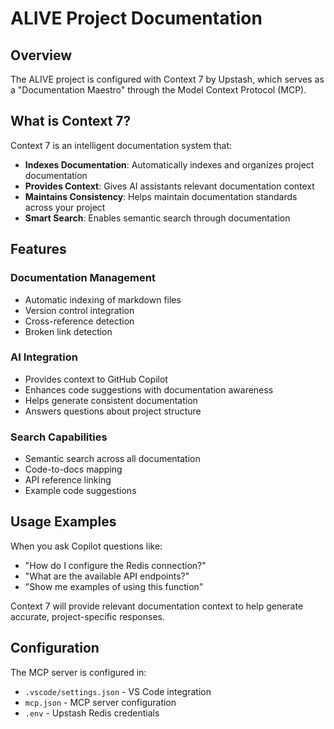 # ALIVE Project Documentation

## Overview

The ALIVE project is configured with Context 7 by Upstash, which serves as a "Documentation Maestro" through the Model Context Protocol (MCP).

## What is Context 7?

Context 7 is an intelligent documentation system that:

- **Indexes Documentation**: Automatically indexes and organizes project documentation
- **Provides Context**: Gives AI assistants relevant documentation context
- **Maintains Consistency**: Helps maintain documentation standards across your project
- **Smart Search**: Enables semantic search through documentation

## Features

### Documentation Management
- Automatic indexing of markdown files
- Version control integration
- Cross-reference detection
- Broken link detection

### AI Integration
- Provides context to GitHub Copilot
- Enhances code suggestions with documentation awareness
- Helps generate consistent documentation
- Answers questions about project structure

### Search Capabilities
- Semantic search across all documentation
- Code-to-docs mapping
- API reference linking
- Example code suggestions

## Usage Examples

When you ask Copilot questions like:
- "How do I configure the Redis connection?"
- "What are the available API endpoints?"
- "Show me examples of using this function"

Context 7 will provide relevant documentation context to help generate accurate, project-specific responses.

## Configuration

The MCP server is configured in:
- `.vscode/settings.json` - VS Code integration
- `mcp.json` - MCP server configuration
- `.env` - Upstash Redis credentials
